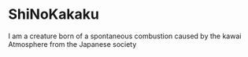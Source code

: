 # ShiNoKakaku
I am a creature born of a spontaneous combustion caused by the kawai Atmosphere from the Japanese society
